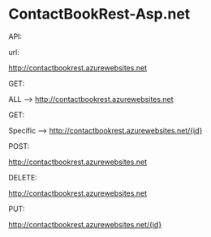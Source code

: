 # ContactBookRest-Asp.net


API:

url: 

http://contactbookrest.azurewebsites.net


GET:

ALL   -->  http://contactbookrest.azurewebsites.net



GET:

Specific   -->  http://contactbookrest.azurewebsites.net/{id}


POST:

http://contactbookrest.azurewebsites.net


DELETE:

http://contactbookrest.azurewebsites.net


PUT:

http://contactbookrest.azurewebsites.net/{id}
